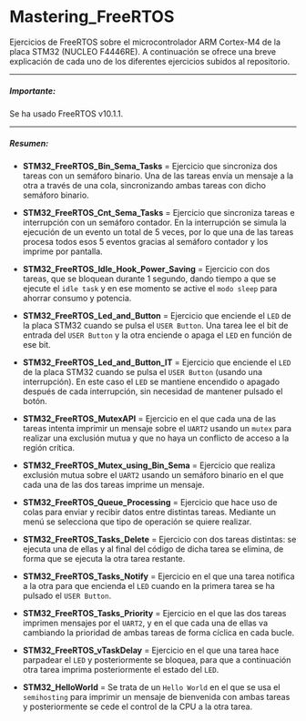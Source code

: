 # Mastering_FreeRTOS
Ejercicios de FreeRTOS sobre el microcontrolador ARM Cortex-M4 de la placa STM32 (NUCLEO F4446RE). A continuación se ofrece una breve explicación de cada uno de los diferentes ejercicios subidos al repositorio.

------------
##### Importante:
Se ha usado FreeRTOS v10.1.1.

------------

##### Resumen:
- **STM32_FreeRTOS_Bin_Sema_Tasks** = Ejercicio que sincroniza dos tareas con un semáforo binario. Una de las tareas envía un mensaje a la otra a través de una cola, sincronizando ambas tareas con dicho semáforo binario.

- **STM32_FreeRTOS_Cnt_Sema_Tasks** = Ejercicio que sincroniza tareas e interrupción con un semáforo contador. En la interrupción se simula la ejecución de un evento un total de 5 veces, por lo que una de las tareas procesa todos esos 5 eventos gracias al semáforo contador y los imprime por pantalla.

- **STM32_FreeRTOS_Idle_Hook_Power_Saving** = Ejercicio con dos tareas, que se bloquean durante 1 segundo, dando tiempo a que se ejecute el `idle task` y en ese momento se active el `modo sleep` para ahorrar consumo y potencia.

- **STM32_FreeRTOS_Led_and_Button** = Ejercicio que enciende el `LED` de la placa STM32 cuando se pulsa el `USER Button`. Una tarea lee el bit de entrada del `USER Button` y la otra enciende o apaga el `LED` en función de ese bit.

- **STM32_FreeRTOS_Led_and_Button_IT** = Ejercicio que enciende el `LED` de la placa STM32 cuando se pulsa el `USER Button` (usando una interrupción). En este caso el `LED` se mantiene encendido o apagado después de cada interrupción, sin necesidad de mantener pulsado el botón.

- **STM32_FreeRTOS_MutexAPI** = Ejercicio en el que cada una de las tareas intenta imprimir un mensaje sobre el `UART2` usando un `mutex` para realizar una exclusión mutua y que no haya un conflicto de acceso a la región crítica. 

- **STM32_FreeRTOS_Mutex_using_Bin_Sema** = Ejercicio que realiza exclusión mutua sobre el `UART2` usando un semáforo binario en el que cada una de las dos tareas imprime un mensaje.

- **STM32_FreeRTOS_Queue_Processing** = Ejercicio que hace uso de colas para enviar y recibir datos entre distintas tareas. Mediante un menú se selecciona que tipo de operación se quiere realizar.

- **STM32_FreeRTOS_Tasks_Delete** = Ejercicio con dos tareas distintas: se ejecuta una de ellas y al final del código de dicha tarea se elimina, de forma que se ejecuta la otra tarea restante.

- **STM32_FreeRTOS_Tasks_Notify** = Ejercicio en el que una tarea notifica a la otra para que encienda el `LED` cuando en la primera tarea se ha pulsado el `USER Button`.

- **STM32_FreeRTOS_Tasks_Priority** = Ejercicio en el que las dos tareas imprimen mensajes por el `UART2`, y en el que cada una de ellas va cambiando la prioridad de ambas tareas de forma cíclica en cada bucle.

- **STM32_FreeRTOS_vTaskDelay** = Ejercicio en el que una tarea hace parpadear el `LED` y posteriormente se bloquea, para que a continuación otra tarea imprima posteriormente el estado del `LED`.

- **STM32_HelloWorld** = Se trata de un `Hello World` en el que se usa el `semihosting` para imprimir un mensaje de bienvenida con ambas tareas y posteriormente se cede el control de la CPU a la otra tarea.
